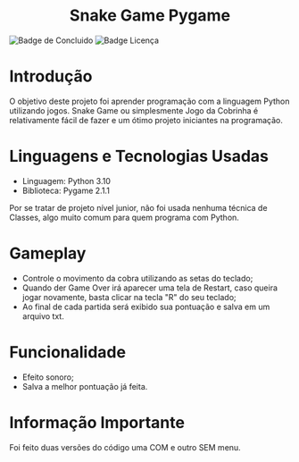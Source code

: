  <h1 align="center"> Snake Game Pygame </h1>
 
 ![Badge de Concluido](https://img.shields.io/badge/status-concluido-green?style=for-the-badge)
 ![Badge Licença](https://img.shields.io/badge/license-MIT-blue?style=for-the-badge)

 
 # Introdução
 O objetivo deste projeto foi aprender programação com a linguagem Python utilizando jogos. Snake Game ou simplesmente Jogo da Cobrinha é relativamente fácil de fazer e um ótimo projeto iniciantes na programação.

 # Linguagens e Tecnologias Usadas
 - Linguagem: Python 3.10
 - Biblioteca: Pygame 2.1.1 
 
 Por se tratar de projeto nível junior, não foi usada nenhuma técnica de Classes, algo muito comum para quem programa com Python.
 
 # Gameplay
 - Controle o movimento da cobra utilizando as setas do teclado;
 - Quando der Game Over irá aparecer uma tela de Restart, caso queira jogar novamente, basta clicar na tecla "R" do seu teclado; 
 - Ao final de cada partida será exibido sua pontuação e salva em um arquivo txt.

 # Funcionalidade
 - Efeito sonoro;
 - Salva a melhor pontuação já feita. 

 # Informação Importante
 Foi feito duas versões do código uma COM e outro SEM menu.

